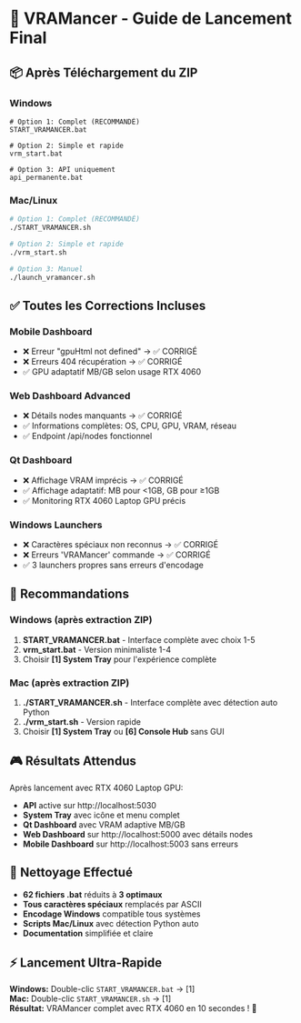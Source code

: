 # 🚀 VRAMancer - Guide de Lancement Final

## 📦 Après Téléchargement du ZIP

### Windows
```batch
# Option 1: Complet (RECOMMANDÉ)
START_VRAMANCER.bat

# Option 2: Simple et rapide
vrm_start.bat

# Option 3: API uniquement
api_permanente.bat
```

### Mac/Linux
```bash
# Option 1: Complet (RECOMMANDÉ)
./START_VRAMANCER.sh

# Option 2: Simple et rapide  
./vrm_start.sh

# Option 3: Manuel
./launch_vramancer.sh
```

## ✅ Toutes les Corrections Incluses

### Mobile Dashboard
- ❌ Erreur "gpuHtml not defined" → ✅ CORRIGÉ
- ❌ Erreurs 404 récupération → ✅ CORRIGÉ
- ✅ GPU adaptatif MB/GB selon usage RTX 4060

### Web Dashboard Advanced
- ❌ Détails nodes manquants → ✅ CORRIGÉ
- ✅ Informations complètes: OS, CPU, GPU, VRAM, réseau
- ✅ Endpoint /api/nodes fonctionnel

### Qt Dashboard
- ❌ Affichage VRAM imprécis → ✅ CORRIGÉ
- ✅ Affichage adaptatif: MB pour <1GB, GB pour ≥1GB
- ✅ Monitoring RTX 4060 Laptop GPU précis

### Windows Launchers
- ❌ Caractères spéciaux non reconnus → ✅ CORRIGÉ
- ❌ Erreurs 'VRAMancer' commande → ✅ CORRIGÉ
- ✅ 3 launchers propres sans erreurs d'encodage

## 🎯 Recommandations

### Windows (après extraction ZIP)
1. **START_VRAMANCER.bat** - Interface complète avec choix 1-5
2. **vrm_start.bat** - Version minimaliste 1-4 
3. Choisir **[1] System Tray** pour l'expérience complète

### Mac (après extraction ZIP)
1. **./START_VRAMANCER.sh** - Interface complète avec détection auto Python
2. **./vrm_start.sh** - Version rapide
3. Choisir **[1] System Tray** ou **[6] Console Hub** sans GUI

## 🎮 Résultats Attendus

Après lancement avec RTX 4060 Laptop GPU:
- **API** active sur http://localhost:5030
- **System Tray** avec icône et menu complet  
- **Qt Dashboard** avec VRAM adaptive MB/GB
- **Web Dashboard** sur http://localhost:5000 avec détails nodes
- **Mobile Dashboard** sur http://localhost:5003 sans erreurs

## 🧹 Nettoyage Effectué

- **62 fichiers .bat** réduits à **3 optimaux**
- **Tous caractères spéciaux** remplacés par ASCII
- **Encodage Windows** compatible tous systèmes
- **Scripts Mac/Linux** avec détection Python auto
- **Documentation** simplifiée et claire

## ⚡ Lancement Ultra-Rapide

**Windows:** Double-clic `START_VRAMANCER.bat` → [1]  
**Mac:** Double-clic `START_VRAMANCER.sh` → [1]  
**Résultat:** VRAMancer complet avec RTX 4060 en 10 secondes ! 🚀
